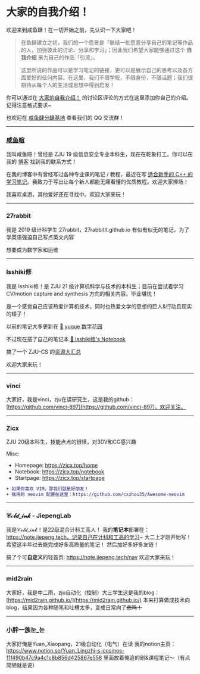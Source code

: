# 大家的自我介绍！

欢迎来到咸鱼肆！在一切开始之前，先认识一下大家吧！

> 在鱼肆建立之初，我们的一个愿景是「联结一批愿意分享自己的笔记等作品的人，加强彼此的讨论、分享和学习」；因此我们希望大家能够通过这个 **自我介绍** 来为自己的作品「引流」。
> 
> 这里所说的作品可以是学习笔记的链接，更可以是展示自己的思考以及各方面爱好的任何内容。在这里，我们不限学校，不限身份，不限话题；我们很期待从每个人的生活或思想中得到启发！

你可以通过在 [大家的自我介绍！](https://github.com/orgs/SaltyfishShop/discussions/5) 的讨论区评论的方式在这里添加你自己的介绍。记得注意格式要求~

也欢迎在 [咸鱼肆分肆基地](https://github.com/orgs/SaltyfishShop/discussions/2) 查看我们的 QQ 交流群！

---

### [咸鱼暄](https://xuan-insr.github.io/)

我叫咸鱼暄！曾经是 ZJU 19 级信息安全专业本科生，现在在乾象打工。你可以在我的 [博客](https://xuan-insr.github.io/) 找到我的联系方式！

在我的博客中有曾经写过各种专业课的笔记 / 教程，最近在写 [适合新手的 C++ 的学习笔记](https://xuan-insr.github.io/cpp/cpp_restart/)。我致力于写出让每个新人都能无痛看懂的优质教程。欢迎大家捧场！

我喜欢桌游，其他爱好还在寻找中。欢迎大家来玩！

---

### 27rabbit
我是 2019 级计科学生 27rabbit，27rabbitlt.github.io 有似有似无的笔记，为了学英语强迫自己写点英文内容

想要成为数学家和运维

---

### Isshiki修

我是 Isshiki修！是 ZJU 21 级计算机科学与技术的本科生；目前在尝试着学习 CV/motion capture and synthesis 方向的相关内容。毕业堪忧！

是一个感觉自己应该热爱计算机技术，同时也热爱文学的思想的巨人&行动且现实的矮子！
 
以前的笔记大多更新在 [💩 yuque 数字花园](https://www.yuque.com/isshikixiu)

不过现在搭了自己的笔记本 [🔋 Isshiki修's Notebook](https://note.isshikih.top/)

搞了一个 ZJU-CS 的[资源大汇总](https://isshikihugh.github.io/zju-cs-asio/)

欢迎大家来玩！

---

### vinci
大家好，我是vinci，zju在读研究生，这是我的github：[https://github.com/vinci-897](https://github.com/vinci-897)，欢迎关注。

---

### Zicx

ZJU 20级本科生，技能点点的很怪，对3DV和CG感兴趣

Misc:
- Homepage: https://zicx.top/home
- Notebook: https://zicx.top/notebook
- Startpage: https://zicx.top/startpage

```diff
+ 如果你喜欢 VIM，那我们就是好朋友！
+ 我用的 neovim 配置在这里：https://github.com/cxzhou35/Awesome-neovim
```

---

### 𝒞ℴ𝓁𝒹_𝒾𝓃𝓀 - JiepengLab

我是𝒞ℴ𝓁𝒹_𝒾𝓃𝓀！是22级混合计科工高人！
我的**笔记本**部署在：https://note.jiepeng.tech，记录自己在计科和工高的学习~
大二上才刚开始写！希望这半年过去能完成好多高质量的笔记！
然后加好多好多友链！

搞了个可**自定义**的轻首页: https://note.jiepeng.tech/nav
欢迎大家来玩！



---

### mid2rain
大家好，我是中二雨，zju自动化（控制）大三学生这是我的blog：[https://mid2rain.github.io/](https://mid2rain.github.io/)
本来打算做成技术向blog，结果因为各种随笔和吐槽太多，变成日常向了~~悲鸣！~~

---

### 小胖一族눈_눈
大家好俺是Yuan_Xiaopang，21级自动化（电气）在读
我的notion主页：https://www.notion.so/Yuan_Lingzhi-s-cosmos-11f490b47c9a4c1c8b856d425867e558
里面放着俺追的剧&课程笔记～（有点简陋就是说）

